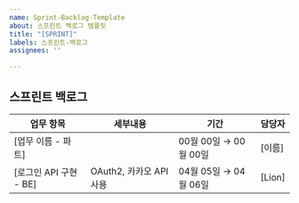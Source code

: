 ```yaml
---
name: Sprint-Backlog-Template
about: 스프린트 백로그 템플릿
title: "[SPRINT]"
labels: 스프린트-백로그
assignees: ''

---
```


## 스프린트 백로그

| 업무 항목                     |        세부내용       |        기간       | 담당자 |
|--------------------------------------|---------------|---------------------------|--------|
| [업무 이름 - 파트]                   |     | 00월 00일 → 00월 00일 | [이름] |
| [로그인 API 구현 - BE]                   | OAuth2, 카카오 API 사용    | 04월 05일 → 04월 06일 | [Lion] |
